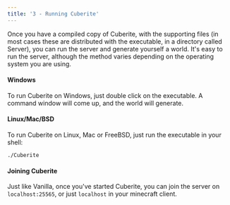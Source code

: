 ```yaml
---
title: '3 - Running Cuberite'
---
```

Once you have a compiled copy of Cuberite, with the supporting files (in most cases these are distributed with the executable, in a directory called Server), you can run the server and generate yourself a world. It's easy to run the server, although the method varies depending on the operating system you are using.

#### Windows
To run Cuberite on Windows, just double click on the executable. A command window will come up, and the world will generate.

#### Linux/Mac/BSD
To run Cuberite on Linux, Mac or FreeBSD, just run the executable in your shell:

    ./Cuberite

#### Joining Cuberite
Just like Vanilla, once you've started Cuberite, you can join the server on <code>localhost:25565</code>, or just <code>localhost</code> in your minecraft client.
